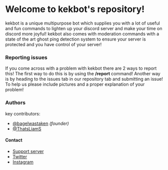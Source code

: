 # Welcome to kekbot's repository!

kekbot is a unique multipurpose bot which supplies you with a lot of useful and fun commands to lighten up your discord server and make your time on discord more joyful! kekbot also comes with moderation commands with a state of the art ghost ping detection system to ensure your server is protected and you have control of your server!

### Reporting issues
If you come across with a problem with kekbot there are 2 ways to report this! The first way to do this is by
using the **/report <issue>** command! Another way is by heading to the issues tab in our repository tab and submitting an issue! To help us please include pictures and a proper explanation of your problem! 

### Authors

key contributors:
- [@bagelwastaken](https://github.com/bagelwastaken) _(founder)_
- [@ThatsLiamS](https://github.com/ThatsLiamS)

#### Contact

- [Support server](https://dsc.gg/kekbot)
- [Twitter](https://twitter.com/k3kbot)
- [Instagram](https://www.instagram.com/k3kbot/?hl=en)
